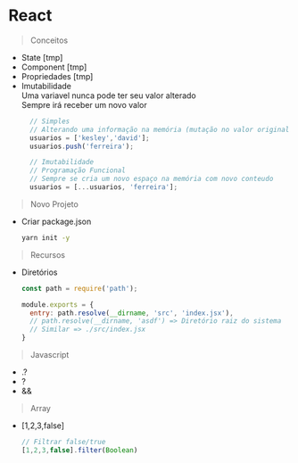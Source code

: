 # React

> Conceitos  

- State [tmp]
- Component [tmp]
- Propriedades [tmp]
- Imutabilidade  
  Uma variavel nunca pode ter seu valor alterado  
  Sempre irá receber um novo valor
  ```jsx
    // Simples
    // Alterando uma informação na memória (mutação no valor original)
    usuarios = ['kesley','david'];
    usuarios.push('ferreira');

    // Imutabilidade
    // Programação Funcional
    // Sempre se cria um novo espaço na memória com novo conteudo
    usuarios = [...usuarios, 'ferreira'];
  ```

> Novo Projeto  

- Criar package.json
  ```bash
  yarn init -y
  ```

> Recursos  

- Diretórios
  ```jsx
  const path = require('path');

  module.exports = {
    entry: path.resolve(__dirname, 'src', 'index.jsx'),
    // path.resolve(__dirname, 'asdf') => Diretório raiz do sistema
    // Similar => ./src/index.jsx
  }
  ```
  
> Javascript  

- .?
- ?
- &&

> Array  

- [1,2,3,false]
  ```jsx
  // Filtrar false/true
  [1,2,3,false].filter(Boolean)
  ```